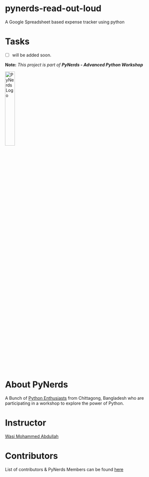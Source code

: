 
# pynerds-read-out-loud 

A Google Spreadsheet based expense tracker using python


# Tasks  

- [ ] will be added soon.

**Note:** _This project is part of **PyNerds - Advanced Python Workshop**_


<img src="https://dreamcatcherit.com/img/PyNerds.png" height="25%" width="25%" alt="PyNerds Logo">

About PyNerds
=============

A Bunch of [Python Enthusiasts](https://github.com/dreamcatcherit/pynerds-read-out-loud/graphs/contributors) from Chittagong, Bangladesh who are participating in a workshop to explore the power of Python.

Instructor
==========
[Wasi Mohammed Abdullah](https://www.wasi0013.com/)

Contributors
============

List of contributors & PyNerds Members can be found [here](https://github.com/dreamcatcherit/pynerds-read-out-loud/graphs/contributors)
